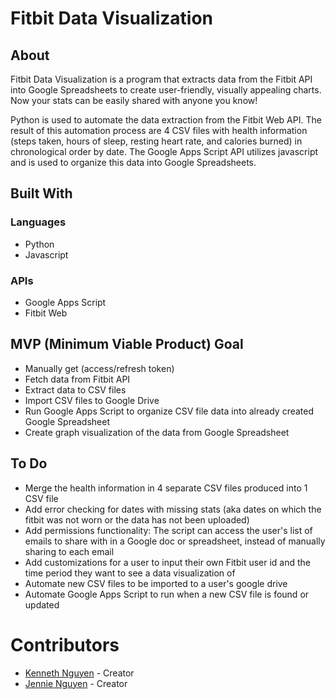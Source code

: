 # Fitbit Data Visualization
## About
Fitbit Data Visualization is a program that extracts data from the Fitbit API into Google Spreadsheets to create user-friendly, visually appealing charts. Now your stats can be easily shared with anyone you know!

Python is used to automate the data extraction from the Fitbit Web API. The result of this automation process are 4 CSV files with health information (steps taken, hours of sleep, resting heart rate, and calories burned) in chronological order by date. The Google Apps Script API utilizes javascript and is used to organize this data into Google Spreadsheets.

## Built With
### Languages
- Python
- Javascript

### APIs
- Google Apps Script
- Fitbit Web

## MVP (Minimum Viable Product) Goal
- Manually get (access/refresh token)
- Fetch data from Fitbit API
- Extract data to CSV files
- Import CSV files to Google Drive
- Run Google Apps Script to organize CSV file data into already created Google Spreadsheet
- Create graph visualization of the data from Google Spreadsheet

## To Do
- Merge the health information in 4 separate CSV files produced into 1 CSV file
- Add error checking for dates with missing stats (aka dates on which the fitbit was not worn or the data has not been uploaded)
- Add permissions functionality: The script can access the user's list of emails to share with in a Google doc or spreadsheet, instead of manually sharing to each email
- Add customizations for a user to input their own Fitbit user id and the time period they want to see a data visualization of
- Automate new CSV files to be imported to a user's google drive 
- Automate Google Apps Script to run when a new CSV file is found or updated

# Contributors
- [Kenneth Nguyen](https://github.com/KennethNguyen) - Creator
- [Jennie Nguyen](https://github.com/jennie-n) - Creator